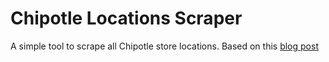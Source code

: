 # Chipotle Locations Scraper

A simple tool to scrape all Chipotle store locations. Based on this [blog post](https://blog.stetsonblake.com/scraping-chipotle-store-locations/)